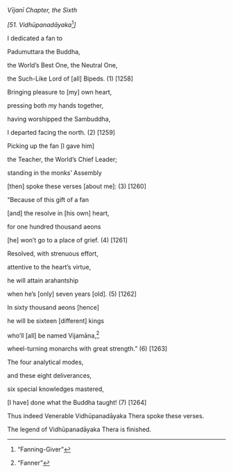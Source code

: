 *Vījanī Chapter, the Sixth*

*\[51. Vidhūpanadāyaka*[^1]*\]*

I dedicated a fan to

Padumuttara the Buddha,

the World’s Best One, the Neutral One,

the Such-Like Lord of \[all\] Bipeds. (1) \[1258\]

Bringing pleasure to \[my\] own heart,

pressing both my hands together,

having worshipped the Sambuddha,

I departed facing the north. (2) \[1259\]

Picking up the fan \[I gave him\]

the Teacher, the World’s Chief Leader;

standing in the monks’ Assembly

\[then\] spoke these verses \[about me\]: (3) \[1260\]

“Because of this gift of a fan

\[and\] the resolve in \[his own\] heart,

for one hundred thousand aeons

\[he\] won’t go to a place of grief. (4) \[1261\]

Resolved, with strenuous effort,

attentive to the heart’s virtue,

he will attain arahantship

when he’s \[only\] seven years \[old\]. (5) \[1262\]

In sixty thousand aeons \[hence\]

he will be sixteen \[different\] kings

who’ll \[all\] be named Vijamāna,[^2]

wheel-turning monarchs with great strength.” (6) \[1263\]

The four analytical modes,

and these eight deliverances,

six special knowledges mastered,

\[I have\] done what the Buddha taught! (7) \[1264\]

Thus indeed Venerable Vidhūpanadāyaka Thera spoke these verses.

The legend of Vidhūpanadāyaka Thera is finished.

[^1]: “Fanning-Giver”

[^2]: “Fanner”
